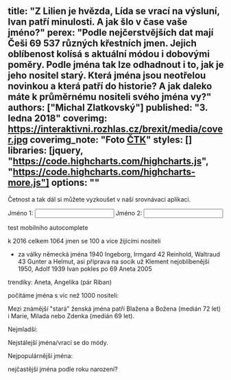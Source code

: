 title: "Z Lilien je hvězda, Lída se vrací na výsluní, Ivan patří minulosti. A jak šlo v čase vaše jméno?"
perex: "Podle nejčerstvějších dat mají Češi 69 537 různých křestních jmen. Jejich oblíbenost kolísá s aktuální módou i dobovými poměry. Podle jména tak lze odhadnout i to, jak je jeho nositel starý. Která jména jsou neotřelou novinkou a která patří do historie? A jak daleko máte k průměrnému nositeli svého jména vy?"
authors: ["Michal Zlatkovský"]
published: "3. ledna 2018"
coverimg: https://interaktivni.rozhlas.cz/brexit/media/cover.jpg
coverimg_note: "Foto <a href='#'>ČTK</a>"
styles: []
libraries: [jquery, "https://code.highcharts.com/highcharts.js", "https://code.highcharts.com/highcharts-more.js"]
options: ""
---

Četnost a tak dál si můžete vyzkoušet v naší srovnávací aplikaci.

<div class="ui-widget">
  <label for="name1">Jméno 1: </label>
  <input id="name1" class="nameac">
  <label for="name2">Jméno 2: </label>
  <input id="name2" class="nameac">
</div>
<div id="appchart"></div>
<div id="median1info" class="medianinfo"></div>
<div id="median2info" class="medianinfo"></div>

test mobilního autocomplete 

<div id="uniqnames"></div>

k 2016 celkem 1064 jmen se 100 a více žijícími nositeli
- za války německá jména
1940 Ingeborg, Irmgard
42 Reinhold, Waltraud
43 Gunter a Helmut, asi příprava na socík už
Klement nejoblíbenější 1950, Adolf 1939
Ivan pokles po 69
Aneta 2005

trendíky: Aneta, Angelika (pár Riban)

počítáme jména s víc než 1000 nositeli:

Mezi známější "stará" ženská jména patří Blažena a Božena (medián 72 let) i Marie, Milada nebo Zdenka (medián 69 let).
<div id="oldest-male"></div>
<div id="oldest-female"></div>

Nejmladší:
<div id="youngest-male"></div>
<div id="youngest-female"></div>


Nejstálejší jména/vrací se do módy. 


Nejpopulárnější jména:

nejčastější jména podle roku narození?
